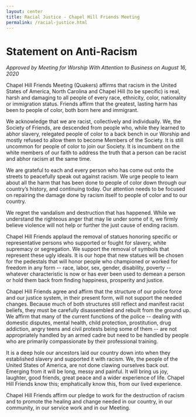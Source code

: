 ```yaml
---
layout: center
title: Racial Justice - Chapel Hill Friends Meeting
permalink: /racial-justice.html
---
```


# Statement on Anti-Racism

*Approved by Meeting for Worship With Attention to Business on August 16, 2020*

Chapel Hill Friends Meeting (Quakers) affirms that racism in the United States
of America, North Carolina and Chapel Hill (to be specific) is real, harsh and
damaging to all people of every race, ethnicity, color, nationality or
immigration status. Friends affirm that the greatest, lasting harm has been to
people of color, both born here and immigrant.

We acknowledge that we are racist, collectively and individually. We, the
Society of Friends, are descended from people who, while they learned to abhor
slavery, relegated people of color to a back bench in our Worship and mostly
refused to allow them to become Members of the Society. It is still uncommon
for people of color to join our Society. It is incumbent on the white members
of our faith to address the truth that a person can be racist and abhor racism
at the same time.

We are grateful to each and every person who has come out onto the streets to
peacefully speak out against racism. We urge people to learn about all the harm
that has been done to people of color down through our country’s history, and
continuing today. Our attention needs to be focused on repairing the damage
done by racism itself to people of color and to our country.

We regret the vandalism and destruction that has happened. While we understand
the righteous anger that may lie under some of it, we firmly believe violence
will not help or further the just cause of ending racism.

Chapel Hill Friends applaud the removal of statues honoring specific or
representative persons who supported or fought for slavery, white supremacy or
segregation. We support the removal of symbols that represent these ugly
ideals. It is our hope that new statues will be chosen for the pedestals that
will honor people who championed or worked for freedom in any form -- race,
labor, sex, gender, disability, poverty -- whatever characteristic is now or has
ever been used to demean a person or hold them back from finding happiness,
prosperity and justice.

Chapel Hill Friends agree and affirm that the structure of our police force and
our justice system, in their present form, will not support the needed changes.
Because much of both structures still reflect and manifest racist beliefs, they
must be carefully disassembled and rebuilt from the ground up. We affirm that
many of the current functions of the police -- dealing with domestic disputes,
mental health, child protection, prostitution, drug addiction, angry teens and
civil protests being some of them -- are not appropriately handled by an armed
cadre but need to be handled by people who are primarily compassionate by their
professional training.

It is a deep hole our ancestors laid our country down into when they established
slavery and supported it with racism. We, the people of the United States of
America, are not done clawing ourselves back out. Emerging from it will be
long, messy and painful. It will bring us joy, laughter, good friends, great
peace and a wider experience of life. Chapel Hill Friends know this;
emphatically know this, from our lived experience.

Chapel Hill Friends affirm our pledge to work for the destruction of racism and
to promote the healing and change needed in our country, in our community, in
our service work and in our Meeting.
